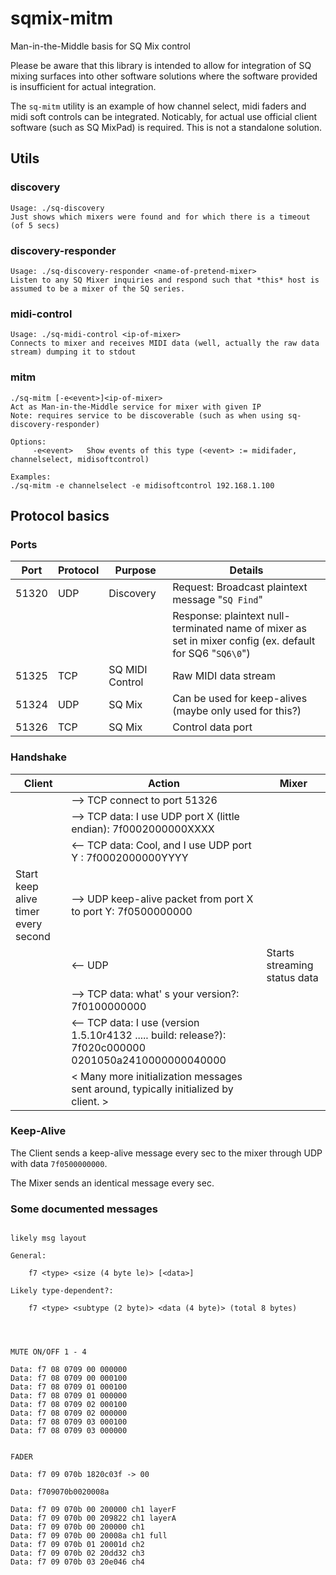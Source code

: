 # sqmix-mitm
Man-in-the-Middle basis for SQ Mix control

Please be aware that this library is intended to allow for integration of SQ mixing surfaces into other software solutions where the software provided is insufficient for actual integration.

The `sq-mitm` utility is an example of how channel select, midi faders and midi soft controls can be integrated. Noticably, for actual use official client software (such as SQ MixPad) is required. This is not a standalone solution. 


## Utils

### discovery
```shell
Usage: ./sq-discovery
Just shows which mixers were found and for which there is a timeout (of 5 secs)
```

### discovery-responder
```shell
Usage: ./sq-discovery-responder <name-of-pretend-mixer>
Listen to any SQ Mixer inquiries and respond such that *this* host is assumed to be a mixer of the SQ series.
```

### midi-control
```shell
Usage: ./sq-midi-control <ip-of-mixer>
Connects to mixer and receives MIDI data (well, actually the raw data stream) dumping it to stdout
```

### mitm
```shell
./sq-mitm [-e<event>]<ip-of-mixer>
Act as Man-in-the-Middle service for mixer with given IP
Note: requires service to be discoverable (such as when using sq-discovery-responder)

Options:
	 -e<event>   Show events of this type (<event> := midifader, channelselect, midisoftcontrol)

Examples:
./sq-mitm -e channelselect -e midisoftcontrol 192.168.1.100
```

## Protocol basics

### Ports

| Port  | Protocol | Purpose         | Details                                                                                                  |
|-------|----------|-----------------|----------------------------------------------------------------------------------------------------------|
| 51320 | UDP      | Discovery       | Request: Broadcast plaintext message "`SQ Find`"                                                         |
|       |          |                 | Response: plaintext null-terminated name of mixer as set in mixer config (ex. default for SQ6 "`SQ6\0`") |
| 51325 | TCP      | SQ MIDI Control | Raw MIDI data stream                                                                                     |
| 51324 | UDP      | SQ Mix          | Can be used for keep-alives (maybe only used for this?)                                                  |
| 51326 | TCP      | SQ Mix          | Control data port                                                                                        |

### Handshake

| Client                              | Action                                                                                                 | Mixer                        |
|-------------------------------------|--------------------------------------------------------------------------------------------------------|------------------------------|
|                                     | --> TCP connect to port 51326                                                                          |                              |
|                                     | --> TCP data: I use UDP port X (little endian):  7f0002000000XXXX                                      |                              |
|                                     | <-- TCP data: Cool, and I use UDP port Y : 7f0002000000YYYY                                            |                              |
| Start keep alive timer every second | --> UDP keep-alive packet from port X to port Y: 7f0500000000                                          |                              |
|                                     | <-- UDP                                                                                                | Starts streaming status data |
|                                     | --> TCP data: what' s your version?: 7f0100000000                                                      |                              |
|                                     | <-- TCP data: I use (version 1.5.10r4132 ..... build: release?): 7f020c000000 0201050a2410000000040000 |                              |
|                                     | < Many more initialization messages sent around, typically initialized by client. >                    |                              |


### Keep-Alive

The Client sends a keep-alive message every sec to the mixer through UDP with data `7f0500000000`.

The Mixer sends an identical message every sec.


### Some documented messages


```

likely msg layout

General:

    f7 <type> <size (4 byte le)> [<data>]

Likely type-dependent?:

    f7 <type> <subtype (2 byte)> <data (4 byte)> (total 8 bytes)




MUTE ON/OFF 1 - 4

Data: f7 08 0709 00 000000
Data: f7 08 0709 00 000100
Data: f7 08 0709 01 000100
Data: f7 08 0709 01 000000
Data: f7 08 0709 02 000100
Data: f7 08 0709 02 000000
Data: f7 08 0709 03 000100
Data: f7 08 0709 03 000000


FADER

Data: f7 09 070b 1820c03f -> 00

Data: f709070b0020008a

Data: f7 09 070b 00 200000 ch1 layerF
Data: f7 09 070b 00 209822 ch1 layerA
Data: f7 09 070b 00 200000 ch1
Data: f7 09 070b 00 20008a ch1 full
Data: f7 09 070b 01 20001d ch2
Data: f7 09 070b 02 20dd32 ch3
Data: f7 09 070b 03 20e046 ch4






```